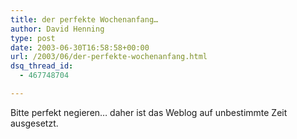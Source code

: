 ```yaml
---
title: der perfekte Wochenanfang…
author: David Henning
type: post
date: 2003-06-30T16:58:58+00:00
url: /2003/06/der-perfekte-wochenanfang.html
dsq_thread_id:
  - 467748704

---
```

Bitte perfekt negieren&#8230; daher ist das Weblog auf unbestimmte Zeit ausgesetzt.